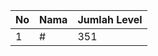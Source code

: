 | No | Nama            | Jumlah Level |
|----|-----------------|--------------|
| 1  | #    |    351        |
